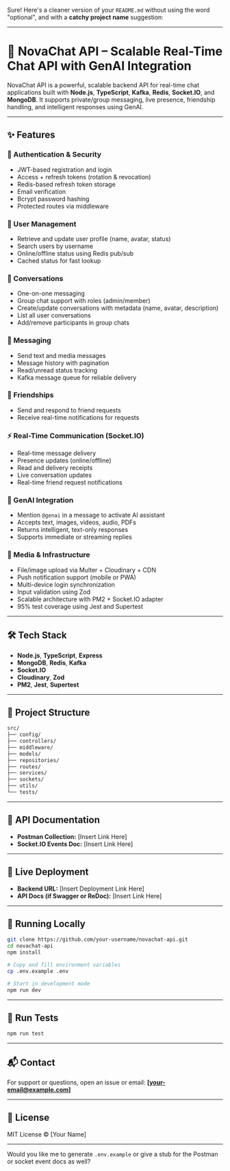 Sure! Here's a cleaner version of your `README.md` without using the word "optional", and with a **catchy project name** suggestion:

---

# 💬 **NovaChat API** – Scalable Real-Time Chat API with GenAI Integration

NovaChat API is a powerful, scalable backend API for real-time chat applications built with **Node.js**, **TypeScript**, **Kafka**, **Redis**, **Socket.IO**, and **MongoDB**. It supports private/group messaging, live presence, friendship handling, and intelligent responses using GenAI.

---

## ✨ Features

### 🔐 Authentication & Security

* JWT-based registration and login
* Access + refresh tokens (rotation & revocation)
* Redis-based refresh token storage
* Email verification
* Bcrypt password hashing
* Protected routes via middleware

### 👤 User Management

* Retrieve and update user profile (name, avatar, status)
* Search users by username
* Online/offline status using Redis pub/sub
* Cached status for fast lookup

### 💬 Conversations

* One-on-one messaging
* Group chat support with roles (admin/member)
* Create/update conversations with metadata (name, avatar, description)
* List all user conversations
* Add/remove participants in group chats

### 📨 Messaging

* Send text and media messages
* Message history with pagination
* Read/unread status tracking
* Kafka message queue for reliable delivery

### 🤝 Friendships

* Send and respond to friend requests
* Receive real-time notifications for requests

### ⚡ Real-Time Communication (Socket.IO)

* Real-time message delivery
* Presence updates (online/offline)
* Read and delivery receipts
* Live conversation updates
* Real-time friend request notifications

### 🧠 GenAI Integration

* Mention `@genai` in a message to activate AI assistant
* Accepts text, images, videos, audio, PDFs
* Returns intelligent, text-only responses
* Supports immediate or streaming replies

### 📁 Media & Infrastructure

* File/image upload via Multer + Cloudinary + CDN
* Push notification support (mobile or PWA)
* Multi-device login synchronization
* Input validation using Zod
* Scalable architecture with PM2 + Socket.IO adapter
* 95% test coverage using Jest and Supertest

---

## 🛠 Tech Stack

* **Node.js**, **TypeScript**, **Express**
* **MongoDB**, **Redis**, **Kafka**
* **Socket.IO**
* **Cloudinary**, **Zod**
* **PM2**, **Jest**, **Supertest**

---

## 📂 Project Structure

```bash
src/
├── config/
├── controllers/
├── middleware/
├── models/
├── repositories/
├── routes/
├── services/
├── sockets/
├── utils/
└── tests/
```

---

## 📄 API Documentation

* **Postman Collection:** \[Insert Link Here]
* **Socket.IO Events Doc:** \[Insert Link Here]

---

## 🚀 Live Deployment

* **Backend URL:** \[Insert Deployment Link Here]
* **API Docs (if Swagger or ReDoc):** \[Insert Link Here]

---

## 🧪 Running Locally

```bash
git clone https://github.com/your-username/novachat-api.git
cd novachat-api
npm install

# Copy and fill environment variables
cp .env.example .env

# Start in development mode
npm run dev
```

---

## 🧪 Run Tests

```bash
npm run test
```

---

## 📬 Contact

For support or questions, open an issue or email: **\[[your-email@example.com](mailto:your-email@example.com)]**

---

## 📝 License

MIT License © \[Your Name]

---

Would you like me to generate `.env.example` or give a stub for the Postman or socket event docs as well?
